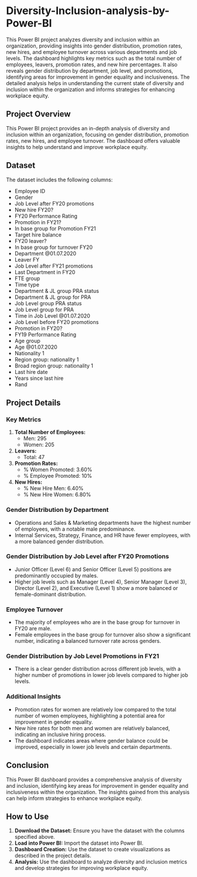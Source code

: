 # Diversity-Inclusion-analysis-by-Power-BI
This Power BI project analyzes diversity and inclusion within an organization, providing insights into gender distribution, promotion rates, new hires, and employee turnover across various departments and job levels. The dashboard highlights key metrics such as the total number of employees, leavers, promotion rates, and new hire percentages. It also reveals gender distribution by department, job level, and promotions, identifying areas for improvement in gender equality and inclusiveness. The detailed analysis helps in understanding the current state of diversity and inclusion within the organization and informs strategies for enhancing workplace equity.

## Project Overview

This Power BI project provides an in-depth analysis of diversity and inclusion within an organization, focusing on gender distribution, promotion rates, new hires, and employee turnover. The dashboard offers valuable insights to help understand and improve workplace equity.

## Dataset

The dataset includes the following columns:
- Employee ID
- Gender
- Job Level after FY20 promotions
- New hire FY20?
- FY20 Performance Rating
- Promotion in FY21?
- In base group for Promotion FY21
- Target hire balance
- FY20 leaver?
- In base group for turnover FY20
- Department @01.07.2020
- Leaver FY
- Job Level after FY21 promotions
- Last Department in FY20
- FTE group
- Time type
- Department & JL group PRA status
- Department & JL group for PRA
- Job Level group PRA status
- Job Level group for PRA
- Time in Job Level @01.07.2020
- Job Level before FY20 promotions
- Promotion in FY20?
- FY19 Performance Rating
- Age group
- Age @01.07.2020
- Nationality 1
- Region group: nationality 1
- Broad region group: nationality 1
- Last hire date
- Years since last hire
- Rand

## Project Details

### Key Metrics
1. **Total Number of Employees:**
   - Men: 295
   - Women: 205
2. **Leavers:**
   - Total: 47
3. **Promotion Rates:**
   - % Women Promoted: 3.60%
   - % Employee Promoted: 10%
4. **New Hires:**
   - % New Hire Men: 6.40%
   - % New Hire Women: 6.80%

### Gender Distribution by Department
- Operations and Sales & Marketing departments have the highest number of employees, with a notable male predominance.
- Internal Services, Strategy, Finance, and HR have fewer employees, with a more balanced gender distribution.

### Gender Distribution by Job Level after FY20 Promotions
- Junior Officer (Level 6) and Senior Officer (Level 5) positions are predominantly occupied by males.
- Higher job levels such as Manager (Level 4), Senior Manager (Level 3), Director (Level 2), and Executive (Level 1) show a more balanced or female-dominant distribution.

### Employee Turnover
- The majority of employees who are in the base group for turnover in FY20 are male.
- Female employees in the base group for turnover also show a significant number, indicating a balanced turnover rate across genders.

### Gender Distribution by Job Level Promotions in FY21
- There is a clear gender distribution across different job levels, with a higher number of promotions in lower job levels compared to higher job levels.

### Additional Insights
- Promotion rates for women are relatively low compared to the total number of women employees, highlighting a potential area for improvement in gender equality.
- New hire rates for both men and women are relatively balanced, indicating an inclusive hiring process.
- The dashboard indicates areas where gender balance could be improved, especially in lower job levels and certain departments.

## Conclusion

This Power BI dashboard provides a comprehensive analysis of diversity and inclusion, identifying key areas for improvement in gender equality and inclusiveness within the organization. The insights gained from this analysis can help inform strategies to enhance workplace equity.

## How to Use

1. **Download the Dataset:** Ensure you have the dataset with the columns specified above.
2. **Load into Power BI:** Import the dataset into Power BI.
3. **Dashboard Creation:** Use the dataset to create visualizations as described in the project details.
4. **Analysis:** Use the dashboard to analyze diversity and inclusion metrics and develop strategies for improving workplace equity.

